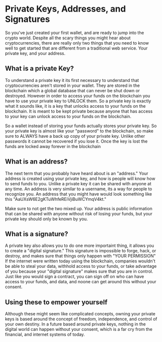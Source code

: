 # Private Keys, Addresses, and Signatures

So you've just created your first wallet, and are ready to jump into the crypto world. Despite all the scary things you might hear about cryptocurrencies, there are really only two things that you need to know well to get started that are different from a traditional web service. Your private key, and your address. 

## What is a private Key?

To understand a private key it its first necessary to understand that cryptocurrencies aren't stored in your wallet. They are stored in the blockchain which a global database that can never be shut down or destroyed. However in order to access your funds on the blockchain you have to use your private key to UNLOCK them. So a private key is exactly what it sounds like, it is a key that unlocks access to your funds on the blockchain. It is meant to be kept private because anyone that has access to your key can unlock access to your funds on the blockchain.

So a wallet instead of storing your funds actually stores your private key. So your private key is almost like your "password" to the blockchain, so make sure to ALWAYS have a back up copy of your private key. Unlike other passwords it cannot be recovered if you lose it. Once the key is lost the funds are locked away forever in the blockchain

## What is an address?

The next term that you probably have heard about is an "address." Your address is created using your private key, and how is people will know how to send funds to you. Unlike a private key it can be shared with anyone at any time. An address is very similar to a username, its a way for people to recognize you. An address that you might have would look something like this "AaUXsW6E2gKTuWhfeREiVjiBuWCYmqV4kt."

Make sure to not get the two mixed up. Your address is public information that can be shared with anyone without risk of losing your funds, but your private key should only be known by you. 

## What is a signature?

A private key also allows you to do one more importaint thing, it allows you to create a "digital signature." This signature is impossible to forge, hack, or destroy, and makes sure that things only happen with "YOUR PERMISSION" If the internet were written today using the blockchain, companies wouldn't be able to steal your data, withhold access to your funds, or take advantage of you because your "digital signature" makes sure that you are in control. Just like you would sign a contract, you can sign off on who can have access to your funds, and data, and noone can get around this without your consent. 

## Using these to empower yourself

Although these might seem like complicated concepts, owning your private keys is based around the concept of freedom, independence, and control of your own destiny. In a future based around private keys, nothing in the digital world can happen without your consent, which is a far cry from the financial, and internet systems of today.
